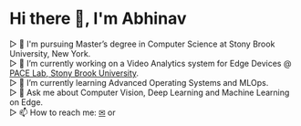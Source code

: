 <h1> Hi there 👋, I'm Abhinav </h1?

###
&#9655; &#128214; I'm pursuing Master’s degree in Computer Science at Stony Brook University, New York. <br />
&#9655; 🔭 I’m currently working on a Video Analytics system for Edge Devices @ [PACE Lab, Stony Brook University](http://www.pace.cs.stonybrook.edu/).  <br />
&#9655; 🌱 I’m currently learning Advanced Operating Systems and MLOps. <br />
&#9655; 💬 Ask me about Computer Vision, Deep Learning and Machine Learning on Edge.<br />
&#9655; 📫 How to reach me: [✉](mailto:abhinav.sharma.1@stonybrook.edu) or [<img align="center" src="https://cdn.jsdelivr.net/npm/simple-icons@3.0.1/icons/linkedin.svg" width="10" /></a>](mailto:abhinav.sharma.1@stonybrook.edu)<br />

<!--
**abhinavvsharma/abhinavvsharma** is a ✨ _special_ ✨ repository because its `README.md` (this file) appears on your GitHub profile.

Here are some ideas to get you started:

- 🔭 I’m currently working on ...
- 🌱 I’m currently learning ...
- 👯 I’m looking to collaborate on ...
- 🤔 I’m looking for help with ...
- 💬 Ask me about ...
- 📫 How to reach me: ...
- 😄 Pronouns: ...
- ⚡ Fun fact: ...
-->
